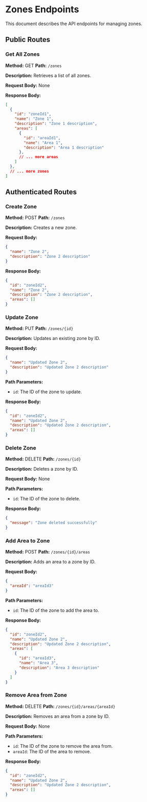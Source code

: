 # Zones Endpoints

This document describes the API endpoints for managing zones.

## Public Routes

### Get All Zones

**Method:** GET
**Path:** `/zones`

**Description:** Retrieves a list of all zones.

**Request Body:** None

**Response Body:**

```json
[
  {
    "id": "zoneId1",
    "name": "Zone 1",
    "description": "Zone 1 description",
    "areas": [
      {
        "id": "areaId1",
        "name": "Area 1",
        "description": "Area 1 description"
      },
      // ... more areas
    ]
  },
  // ... more zones
]
```

## Authenticated Routes

### Create Zone

**Method:** POST
**Path:** `/zones`

**Description:** Creates a new zone.

**Request Body:**

```json
{
  "name": "Zone 2",
  "description": "Zone 2 description"
}
```

**Response Body:**

```json
{
  "id": "zoneId2",
  "name": "Zone 2",
  "description": "Zone 2 description",
  "areas": []
}
```

### Update Zone

**Method:** PUT
**Path:** `/zones/{id}`

**Description:** Updates an existing zone by ID.

**Request Body:**

```json
{
  "name": "Updated Zone 2",
  "description": "Updated Zone 2 description"
}
```

**Path Parameters:**

* `id`: The ID of the zone to update.

**Response Body:**

```json
{
  "id": "zoneId2",
  "name": "Updated Zone 2",
  "description": "Updated Zone 2 description",
  "areas": []
}
```

### Delete Zone

**Method:** DELETE
**Path:** `/zones/{id}`

**Description:** Deletes a zone by ID.

**Request Body:** None

**Path Parameters:**

* `id`: The ID of the zone to delete.

**Response Body:**

```json
{
  "message": "Zone deleted successfully"
}
```

### Add Area to Zone

**Method:** POST
**Path:** `/zones/{id}/areas`

**Description:** Adds an area to a zone by ID.

**Request Body:**

```json
{
  "areaId": "areaId3"
}
```

**Path Parameters:**

* `id`: The ID of the zone to add the area to.

**Response Body:**

```json
{
  "id": "zoneId2",
  "name": "Updated Zone 2",
  "description": "Updated Zone 2 description",
  "areas": [
    {
      "id": "areaId3",
      "name": "Area 3",
      "description": "Area 3 description"
    }
  ]
}
```

### Remove Area from Zone

**Method:** DELETE
**Path:** `/zones/{id}/areas/{areaId}`

**Description:** Removes an area from a zone by ID.

**Request Body:** None

**Path Parameters:**

* `id`: The ID of the zone to remove the area from.
* `areaId`: The ID of the area to remove.

**Response Body:**

```json
{
  "id": "zoneId2",
  "name": "Updated Zone 2",
  "description": "Updated Zone 2 description",
  "areas": []
}
